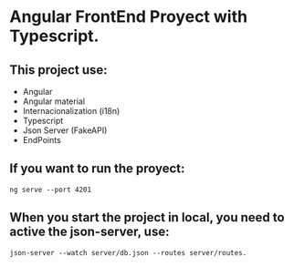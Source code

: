 # Angular FrontEnd Proyect with Typescript.

## This project use:
  - Angular
  - Angular material
  - Internacionalization (i18n)
  - Typescript
  - Json Server (FakeAPI)
  - EndPoints
## If you want to run the proyect:
 ```ng serve --port 4201 ```
## When you start the project in local, you need to active the json-server, use:
  ``` json-server --watch server/db.json --routes server/routes. ```
